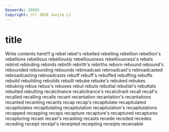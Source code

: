 ```yaml
---
Keywords: 26693
Copyright: (C) 2020 Junjie Li
---
```


# title

Write contents here!!!
g 
rebel 
rebel's 
rebelled 
rebelling 
rebellion 
rebellion's 
rebellions
rebellious 
rebelliously 
rebelliousness 
rebelliousness's 
rebels 
rebind 
rebinding 
rebinds 
rebirth 
rebirth's
rebirths 
reborn 
rebound 
rebound's 
rebounded 
rebounding 
rebounds 
rebroadcast 
rebroadcast's 
rebroadcasted
rebroadcasting 
rebroadcasts 
rebuff 
rebuff's 
rebuffed 
rebuffing 
rebuffs 
rebuild 
rebuilding 
rebuilds
rebuilt 
rebuke 
rebuke's 
rebuked 
rebukes 
rebuking 
rebus 
rebus's 
rebuses 
rebut
rebuts 
rebuttal 
rebuttal's 
rebuttals 
rebutted 
rebutting 
recalcitrance 
recalcitrance's 
recalcitrant 
recall
recall's 
recalled 
recalling 
recalls 
recant 
recantation 
recantation's 
recantations 
recanted 
recanting
recants 
recap 
recap's 
recapitulate 
recapitulated 
recapitulates 
recapitulating 
recapitulation 
recapitulation's 
recapitulations
recapped 
recapping 
recaps 
recapture 
recapture's 
recaptured 
recaptures 
recapturing 
recast 
recast's
recasting 
recasts 
recede 
receded 
recedes 
receding 
receipt 
receipt's 
receipted 
receipting
receipts 
receivable 
